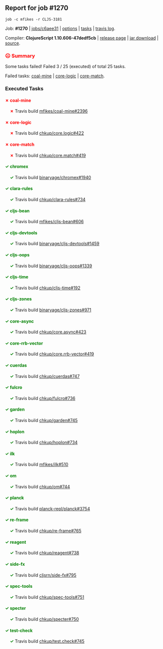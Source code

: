 ## Report for job #1270
```
job -c mfikes -r CLJS-3181
```


Job: **#1270** | [jobs/c6aee31](https://github.com/cljs-oss/canary/commit/c6aee31956a42a44d6966e90bfbada7bc0c4eaae) | [options](options.edn) | [tasks](tasks.edn) | [travis log](https://travis-ci.org/cljs-oss/canary/builds/643598389).

Compiler: **ClojureScript 1.10.606-47dedf5cb** | [release page](https://github.com/cljs-oss/canary/releases/tag/r1.10.606-47dedf5cb) | [jar download](https://github.com/cljs-oss/canary/releases/download/r1.10.606-47dedf5cb/clojurescript-1.10.606-47dedf5cb.jar) | [source](https://github.com/mfikes/clojurescript/commit/47dedf5cbfd7e8094b2478bed04328521de494f0).

### <b style='color:red'>☹ Summary</b>

Some tasks failed! Failed 3 / 25 (executed) of total 25 tasks.

Failed tasks: [coal-mine](#-coal-mine) | [core-logic](#-core-logic) | [core-match](#-core-match).

### Executed Tasks

#### <b style='color:red'>&#x2717; coal-mine</b>
&nbsp;&nbsp;&nbsp;&nbsp;<b style='color:red'>&#x2717;</b> Travis build [mfikes/coal-mine#2396](https://travis-ci.org/mfikes/coal-mine/builds/643600424)<br>

#### <b style='color:red'>&#x2717; core-logic</b>
&nbsp;&nbsp;&nbsp;&nbsp;<b style='color:red'>&#x2717;</b> Travis build [chkup/core.logic#422](https://travis-ci.org/chkup/core.logic/builds/643600498)<br>

#### <b style='color:red'>&#x2717; core-match</b>
&nbsp;&nbsp;&nbsp;&nbsp;<b style='color:red'>&#x2717;</b> Travis build [chkup/core.match#419](https://travis-ci.org/chkup/core.match/builds/643600477)<br>

#### <b style='color:green'>&#x2713; chromex</b>
&nbsp;&nbsp;&nbsp;&nbsp;<b style='color:green'>&#x2713;</b> Travis build [binaryage/chromex#1940](https://travis-ci.org/binaryage/chromex/builds/643600320)<br>

#### <b style='color:green'>&#x2713; clara-rules</b>
&nbsp;&nbsp;&nbsp;&nbsp;<b style='color:green'>&#x2713;</b> Travis build [chkup/clara-rules#734](https://travis-ci.org/chkup/clara-rules/builds/643600398)<br>

#### <b style='color:green'>&#x2713; cljs-bean</b>
&nbsp;&nbsp;&nbsp;&nbsp;<b style='color:green'>&#x2713;</b> Travis build [mfikes/cljs-bean#606](https://travis-ci.org/mfikes/cljs-bean/builds/643600374)<br>

#### <b style='color:green'>&#x2713; cljs-devtools</b>
&nbsp;&nbsp;&nbsp;&nbsp;<b style='color:green'>&#x2713;</b> Travis build [binaryage/cljs-devtools#1459](https://travis-ci.org/binaryage/cljs-devtools/builds/643600410)<br>

#### <b style='color:green'>&#x2713; cljs-oops</b>
&nbsp;&nbsp;&nbsp;&nbsp;<b style='color:green'>&#x2713;</b> Travis build [binaryage/cljs-oops#1339](https://travis-ci.org/binaryage/cljs-oops/builds/643600407)<br>

#### <b style='color:green'>&#x2713; cljs-time</b>
&nbsp;&nbsp;&nbsp;&nbsp;<b style='color:green'>&#x2713;</b> Travis build [chkup/cljs-time#192](https://travis-ci.org/chkup/cljs-time/builds/643600417)<br>

#### <b style='color:green'>&#x2713; cljs-zones</b>
&nbsp;&nbsp;&nbsp;&nbsp;<b style='color:green'>&#x2713;</b> Travis build [binaryage/cljs-zones#971](https://travis-ci.org/binaryage/cljs-zones/builds/643600420)<br>

#### <b style='color:green'>&#x2713; core-async</b>
&nbsp;&nbsp;&nbsp;&nbsp;<b style='color:green'>&#x2713;</b> Travis build [chkup/core.async#423](https://travis-ci.org/chkup/core.async/builds/643600439)<br>

#### <b style='color:green'>&#x2713; core-rrb-vector</b>
&nbsp;&nbsp;&nbsp;&nbsp;<b style='color:green'>&#x2713;</b> Travis build [chkup/core.rrb-vector#419](https://travis-ci.org/chkup/core.rrb-vector/builds/643600483)<br>

#### <b style='color:green'>&#x2713; cuerdas</b>
&nbsp;&nbsp;&nbsp;&nbsp;<b style='color:green'>&#x2713;</b> Travis build [chkup/cuerdas#747](https://travis-ci.org/chkup/cuerdas/builds/643600744)<br>

#### <b style='color:green'>&#x2713; fulcro</b>
&nbsp;&nbsp;&nbsp;&nbsp;<b style='color:green'>&#x2713;</b> Travis build [chkup/fulcro#736](https://travis-ci.org/chkup/fulcro/builds/643600494)<br>

#### <b style='color:green'>&#x2713; garden</b>
&nbsp;&nbsp;&nbsp;&nbsp;<b style='color:green'>&#x2713;</b> Travis build [chkup/garden#745](https://travis-ci.org/chkup/garden/builds/643600512)<br>

#### <b style='color:green'>&#x2713; hoplon</b>
&nbsp;&nbsp;&nbsp;&nbsp;<b style='color:green'>&#x2713;</b> Travis build [chkup/hoplon#734](https://travis-ci.org/chkup/hoplon/builds/643600525)<br>

#### <b style='color:green'>&#x2713; ilk</b>
&nbsp;&nbsp;&nbsp;&nbsp;<b style='color:green'>&#x2713;</b> Travis build [mfikes/ilk#510](https://travis-ci.org/mfikes/ilk/builds/643600658)<br>

#### <b style='color:green'>&#x2713; om</b>
&nbsp;&nbsp;&nbsp;&nbsp;<b style='color:green'>&#x2713;</b> Travis build [chkup/om#744](https://travis-ci.org/chkup/om/builds/643600586)<br>

#### <b style='color:green'>&#x2713; planck</b>
&nbsp;&nbsp;&nbsp;&nbsp;<b style='color:green'>&#x2713;</b> Travis build [planck-repl/planck#3754](https://travis-ci.org/planck-repl/planck/builds/643600733)<br>

#### <b style='color:green'>&#x2713; re-frame</b>
&nbsp;&nbsp;&nbsp;&nbsp;<b style='color:green'>&#x2713;</b> Travis build [chkup/re-frame#765](https://travis-ci.org/chkup/re-frame/builds/643600762)<br>

#### <b style='color:green'>&#x2713; reagent</b>
&nbsp;&nbsp;&nbsp;&nbsp;<b style='color:green'>&#x2713;</b> Travis build [chkup/reagent#738](https://travis-ci.org/chkup/reagent/builds/643600621)<br>

#### <b style='color:green'>&#x2713; side-fx</b>
&nbsp;&nbsp;&nbsp;&nbsp;<b style='color:green'>&#x2713;</b> Travis build [cljsrn/side-fx#795](https://travis-ci.org/cljsrn/side-fx/builds/643600642)<br>

#### <b style='color:green'>&#x2713; spec-tools</b>
&nbsp;&nbsp;&nbsp;&nbsp;<b style='color:green'>&#x2713;</b> Travis build [chkup/spec-tools#751](https://travis-ci.org/chkup/spec-tools/builds/643600655)<br>

#### <b style='color:green'>&#x2713; specter</b>
&nbsp;&nbsp;&nbsp;&nbsp;<b style='color:green'>&#x2713;</b> Travis build [chkup/specter#750](https://travis-ci.org/chkup/specter/builds/643600547)<br>

#### <b style='color:green'>&#x2713; test-check</b>
&nbsp;&nbsp;&nbsp;&nbsp;<b style='color:green'>&#x2713;</b> Travis build [chkup/test.check#745](https://travis-ci.org/chkup/test.check/builds/643600713)<br>